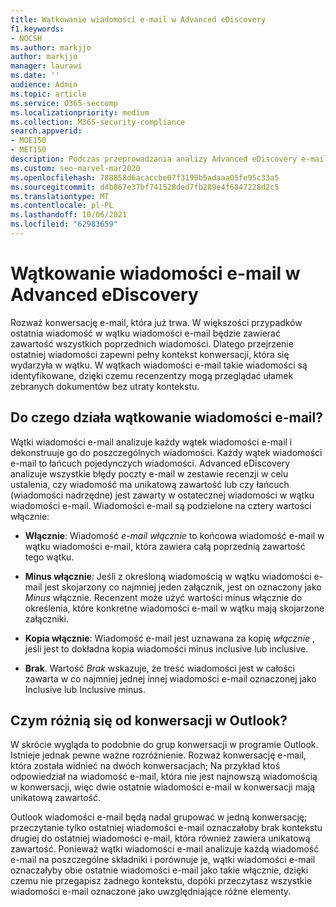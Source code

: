 ```yaml
---
title: Wątkowanie wiadomości e-mail w Advanced eDiscovery
f1.keywords:
- NOCSH
ms.author: markjjo
author: markjjo
manager: laurawi
ms.date: ''
audience: Admin
ms.topic: article
ms.service: O365-seccomp
ms.localizationpriority: medium
ms.collection: M365-security-compliance
search.appverid:
- MOE150
- MET150
description: Podczas przeprowadzania analizy Advanced eDiscovery e-mail wątki wiadomości e-mail analizuje konwersację e-mail i dzieli każdą wiadomość na różne kategorie.
ms.custom: seo-marvel-mar2020
ms.openlocfilehash: 788858d6acaccbe07f3190b5adaaa05fe95c33a5
ms.sourcegitcommit: d4b867e37bf741528ded7fb289e4f6847228d2c5
ms.translationtype: MT
ms.contentlocale: pl-PL
ms.lasthandoff: 10/06/2021
ms.locfileid: "62983659"
---
```

# <a name="email-threading-in-advanced-ediscovery"></a>Wątkowanie wiadomości e-mail w Advanced eDiscovery

Rozważ konwersację e-mail, która już trwa. W większości przypadków ostatnia wiadomość w wątku wiadomości e-mail będzie zawierać zawartość wszystkich poprzednich wiadomości. Dlatego przejrzenie ostatniej wiadomości zapewni pełny kontekst konwersacji, która się wydarzyła w wątku. W wątkach wiadomości e-mail takie wiadomości są identyfikowane, dzięki czemu recenzentzy mogą przeglądać ułamek zebranych dokumentów bez utraty kontekstu.

## <a name="what-does-email-threading-do"></a>Do czego działa wątkowanie wiadomości e-mail?

Wątki wiadomości e-mail analizuje każdy wątek wiadomości e-mail i dekonstruuje go do poszczególnych wiadomości. Każdy wątek wiadomości e-mail to łańcuch pojedynczych wiadomości. Advanced eDiscovery analizuje wszystkie błędy poczty e-mail w zestawie recenzji w celu ustalenia, czy wiadomość ma unikatową zawartość lub czy łańcuch (wiadomości nadrzędne) jest zawarty w ostatecznej wiadomości w wątku wiadomości e-mail. Wiadomości e-mail są podzielone na cztery wartości włącznie:

- **Włącznie**: Wiadomość *e-mail włącznie* to końcowa wiadomość e-mail w wątku wiadomości e-mail, która zawiera całą poprzednią zawartość tego wątku.

- **Minus włącznie**: Jeśli z określoną wiadomością w wątku wiadomości e-mail jest skojarzony co najmniej jeden załącznik, jest on oznaczony jako *Minus* włącznie. Recenzent może użyć wartości minus włącznie do określenia, które konkretne wiadomości e-mail w wątku mają skojarzone załączniki. 

- **Kopia włącznie**: Wiadomość e-mail jest uznawana za kopię *włącznie* , jeśli jest to dokładna kopia wiadomości minus inclusive lub inclusive. 

- **Brak**. Wartość *Brak* wskazuje, że treść wiadomości jest w całości zawarta w co najmniej jednej innej wiadomości e-mail oznaczonej jako Inclusive lub Inclusive minus.

## <a name="how-is-it-different-from-conversations-in-outlook"></a>Czym różnią się od konwersacji w Outlook?

W skrócie wygląda to podobnie do grup konwersacji w programie Outlook. Istnieje jednak pewne ważne rozróżnienie. Rozważ konwersację e-mail, która została widnieć na dwóch konwersacjach; Na przykład ktoś odpowiedział na wiadomość e-mail, która nie jest najnowszą wiadomością w konwersacji, więc dwie ostatnie wiadomości e-mail w konwersacji mają unikatową zawartość.

Outlook wiadomości e-mail będą nadal grupować w jedną konwersację; przeczytanie tylko ostatniej wiadomości e-mail oznaczałoby brak kontekstu drugiej do ostatniej wiadomości e-mail, która również zawiera unikatową zawartość. Ponieważ wątki wiadomości e-mail analizuje każdą wiadomość e-mail na poszczególne składniki i porównuje je, wątki wiadomości e-mail oznaczałyby obie ostatnie wiadomości e-mail jako takie włącznie, dzięki czemu nie przegapisz żadnego kontekstu, dopóki przeczytasz wszystkie wiadomości e-mail oznaczone jako uwzględniające różne elementy.
